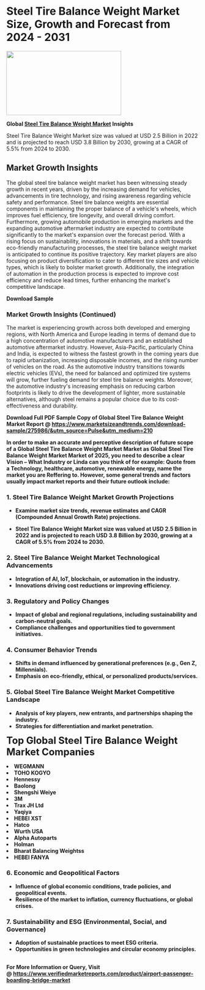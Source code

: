<H1>Steel Tire Balance Weight Market Size, Growth and Forecast from 2024 - 2031</H1><img class="aligncenter size-medium wp-image-584254" src="https://thirdeyenews.in/wp-content/uploads/2024/09/Global-Market-Research-300x168.jpeg" alt="" width="300" height="168" /><p><strong>Global&nbsp;<a href="https://www.marketsizeandtrends.com/download-sample/275986/&amp;utm_source=Pulse&amp;utm_medium=210">Steel Tire Balance Weight Market</a> Insights</strong></p><p>Steel Tire Balance Weight Market size was valued at USD 2.5 Billion in 2022 and is projected to reach USD 3.8 Billion by 2030, growing at a CAGR of 5.5% from 2024 to 2030.</p><p><h2>Market Growth Insights</h2> <p>The global steel tire balance weight market has been witnessing steady growth in recent years, driven by the increasing demand for vehicles, advancements in tire technology, and rising awareness regarding vehicle safety and performance. Steel tire balance weights are essential components in maintaining the proper balance of a vehicle's wheels, which improves fuel efficiency, tire longevity, and overall driving comfort. Furthermore, growing automobile production in emerging markets and the expanding automotive aftermarket industry are expected to contribute significantly to the market's expansion over the forecast period. With a rising focus on sustainability, innovations in materials, and a shift towards eco-friendly manufacturing processes, the steel tire balance weight market is anticipated to continue its positive trajectory. Key market players are also focusing on product diversification to cater to different tire sizes and vehicle types, which is likely to bolster market growth. Additionally, the integration of automation in the production process is expected to improve cost efficiency and reduce lead times, further enhancing the market's competitive landscape.</p> <p><strong>Download Sample</strong></p> <h3>Market Growth Insights (Continued)</h3> <p>The market is experiencing growth across both developed and emerging regions, with North America and Europe leading in terms of demand due to a high concentration of automotive manufacturers and an established automotive aftermarket industry. However, Asia-Pacific, particularly China and India, is expected to witness the fastest growth in the coming years due to rapid urbanization, increasing disposable incomes, and the rising number of vehicles on the road. As the automotive industry transitions towards electric vehicles (EVs), the need for balanced and optimized tire systems will grow, further fueling demand for steel tire balance weights. Moreover, the automotive industry's increasing emphasis on reducing carbon footprints is likely to drive the development of lighter, more sustainable alternatives, although steel remains a popular choice due to its cost-effectiveness and durability.</p> <p><strong></p><p><span class=""><strong>Download Full PDF Sample Copy of Global Steel Tire Balance Weight Market Report</strong> @ <a href="https://www.marketsizeandtrends.com/download-sample/275986/&amp;utm_source=Pulse&amp;utm_medium=210" target="_blank">https://www.marketsizeandtrends.com/download-sample/275986/&amp;utm_source=Pulse&amp;utm_medium=210</a></span></p><p>In order to make an accurate and perceptive description of future scope of a Global&nbsp;Steel Tire Balance Weight Market Market as Global&nbsp;Steel Tire Balance Weight Market Market of 2025, you need to describe a clear Vision &ndash; What Industry or Linda can you think of for example: Quote from a Technology, healthcare, automotive, renewable energy, name the market you are Reffering to. However, some general trends and factors usually impact market reports and their future outlook include:</p><h3>1.&nbsp;<strong>Steel Tire Balance Weight Market Growth Projections</strong></h3><ul><li>Examine market size trends, revenue estimates and CAGR (Compounded Annual Growth Rate) projections.</li><li><p>Steel Tire Balance Weight Market size was valued at USD 2.5 Billion in 2022 and is projected to reach USD 3.8 Billion by 2030, growing at a CAGR of 5.5% from 2024 to 2030.</p></li></ul><h3>2.&nbsp;<strong>Steel Tire Balance Weight Market Technological Advancements</strong></h3><ul><li>Integration of AI, IoT, blockchain, or automation in the industry.</li><li>Innovations driving cost reductions or improving efficiency.</li></ul><h3>3.&nbsp;<strong>Regulatory and Policy Changes</strong></h3><ul><li>Impact of global and regional regulations, including sustainability and carbon-neutral goals.</li><li>Compliance challenges and opportunities tied to government initiatives.</li></ul><h3>4.&nbsp;<strong>Consumer Behavior Trends</strong></h3><ul><li>Shifts in demand influenced by generational preferences (e.g., Gen Z, Millennials).</li><li>Emphasis on eco-friendly, ethical, or personalized products/services.</li></ul><h3>5.&nbsp;<strong>Global Steel Tire Balance Weight Market Competitive Landscape</strong></h3><ul><li>Analysis of key players, new entrants, and partnerships shaping the industry.</li><li>Strategies for differentiation and market penetration.</li></ul><p data-pm-slice="1 1 []"><span style="color: inherit; font-family: inherit; font-size: 25px;">Top Global Steel Tire Balance Weight Market Companies</span></p><div class="" data-test-id=""><p><li>WEGMANN</li><li> TOHO KOGYO</li><li> Hennessy</li><li> Baolong</li><li> Shengshi Weiye</li><li> 3M</li><li> Trax JH Ltd</li><li> Yaqiya</li><li> HEBEI XST</li><li> Hatco</li><li> Wurth USA</li><li> Alpha Autoparts</li><li> Holman</li><li> Bharat Balancing Weightss</li><li> HEBEI FANYA</li></p></div><h3>6.&nbsp;<strong>Economic and Geopolitical Factors</strong></h3><ul><li>Influence of global economic conditions, trade policies, and geopolitical events.</li><li>Resilience of the market to inflation, currency fluctuations, or global crises.</li></ul><h3>7.&nbsp;<strong>Sustainability and ESG (Environmental, Social, and Governance)</strong></h3><ul><li>Adoption of sustainable practices to meet ESG criteria.</li><li>Opportunities in green technologies and circular economy principles.</li></ul><h2><strong style="font-size: 14px;">For More Information or Query, Visit @&nbsp;</strong><a style="background-color: #ffffff; font-size: 14px;" href="https://www.marketsizeandtrends.com/report/steel-tire-balance-weight-market/" target="_blank">https://www.verifiedmarketreports.com/product/airport-passenger-boarding-bridge-market</a></h2>
